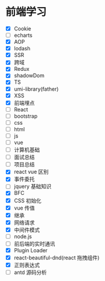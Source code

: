 # 前端学习

- [x] Cookie
- [ ] echarts
- [x] AOP
- [x] lodash
- [x] SSR
- [x] 跨域
- [x] Redux
- [x] shadowDom
- [x] TS
- [x] umi-library(father)
- [x] XSS
- [x] 前端埋点
- [ ] React
- [ ] bootstrap
- [ ] css
- [ ] html
- [ ] js
- [ ] vue
- [ ] 计算机基础
- [ ] 面试总结
- [ ] 项目总结
- [x] react vue 区别
- [x] 事件委托
- [ ] jquery 基础知识
- [x] BFC
- [x] CSS 初始化
- [x] vue 传值
- [x] 继承
- [x] 网络请求
- [x] 中间件模式
- [ ] node.js
- [ ] 前后端的实时通讯
- [x] Plugin Loader
- [x] react-beautiful-dnd(react 拖拽组件)
- [x] 正则表达式
- [ ] antd 源码分析

